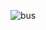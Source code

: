 ![bus](http://www.mynorthbaynow.com/wp-content/uploads/2015/04/10256547_10152278166119667_1675167995848281413_n7.jpg)


